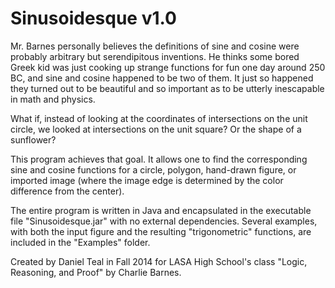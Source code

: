 Sinusoidesque v1.0
==================

Mr. Barnes personally believes the definitions of sine and cosine were probably arbitrary but serendipitous inventions. He thinks some bored Greek kid was just cooking up strange functions for fun one day around 250 BC, and sine and cosine happened to be two of them. It just so happened they turned out to be beautiful and so important as to be utterly inescapable in math and physics.

What if, instead of looking at the coordinates of intersections on the unit circle, we looked at intersections on the unit square? Or the shape of a sunflower?

This program achieves that goal. It allows one to find the corresponding sine and cosine functions for a circle, polygon, hand-drawn figure, or imported image (where the image edge is determined by the color difference from the center).

The entire program is written in Java and encapsulated in the executable file "Sinusoidesque.jar" with no external dependencies. Several examples, with both the input figure and the resulting "trigonometric" functions, are included in the "Examples" folder.

Created by Daniel Teal in Fall 2014 for LASA High School's class "Logic, Reasoning, and Proof" by Charlie Barnes.
